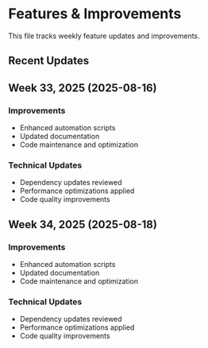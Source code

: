 # Features & Improvements

This file tracks weekly feature updates and improvements.

## Recent Updates


## Week 33, 2025 (2025-08-16)

### Improvements
- Enhanced automation scripts
- Updated documentation
- Code maintenance and optimization

### Technical Updates
- Dependency updates reviewed
- Performance optimizations applied
- Code quality improvements

## Week 34, 2025 (2025-08-18)

### Improvements
- Enhanced automation scripts
- Updated documentation
- Code maintenance and optimization

### Technical Updates
- Dependency updates reviewed
- Performance optimizations applied
- Code quality improvements
